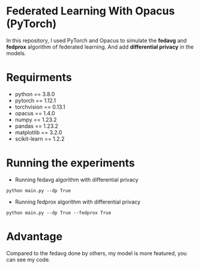 # Federated Learning With Opacus (PyTorch)

In this repository, I used PyTorch and Opacus to simulate the __fedavg__ and __fedprox__ algorithm of federated learning. And add __differential privacy__ in the models.


# Requirments

* python == 3.8.0
* pytorch == 1.12.1
* torchvision == 0.13.1
* opacus == 1.4.0
* numpy == 1.23.2
* pandas == 1.23.2
* matplotlib == 3.2.0
* scikit-learn == 1.2.2

# Running the experiments
* Running fedavg algorithm with differential privacy
```
python main.py --dp True
```
* Running fedprox algorithm with differential privacy
```
python main.py --dp True --fedprox True
```

# Advantage
Compared to the fedavg done by others, my model is more featured, you can see my code.
